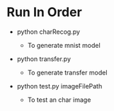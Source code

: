 # Run In Order

* python charRecog.py
    * To generate mnist model

* python transfer.py
    * To generate transfer model

* python test.py imageFilePath
    * To test an char image